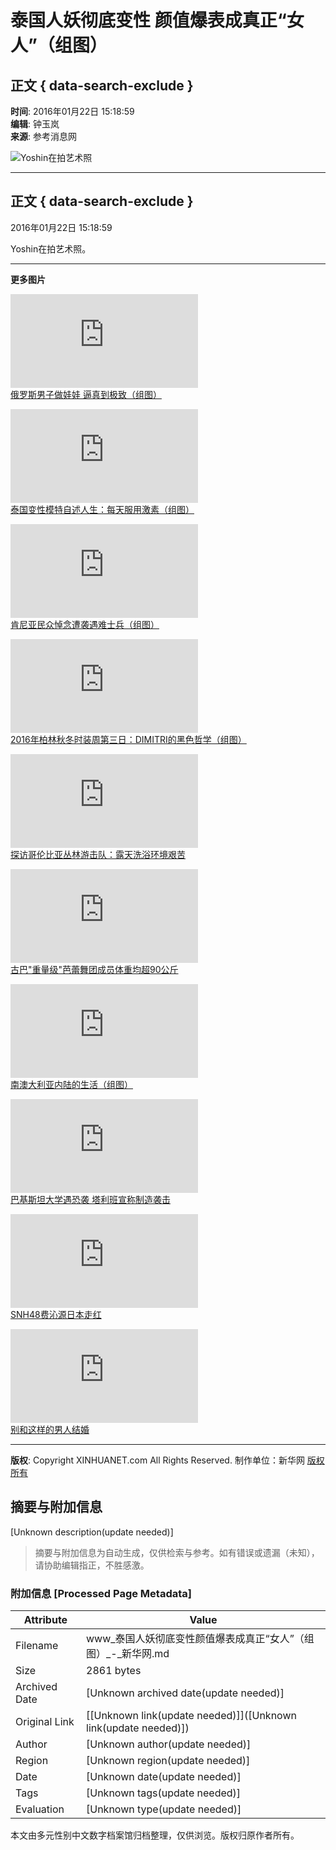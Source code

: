 # 泰国人妖彻底变性 颜值爆表成真正“女人”（组图）

## 正文 { data-search-exclude }


**时间**: 2016年01月22日 15:18:59  
**编辑**: 钟玉岚  
**来源**: 参考消息网  

![Yoshin在拍艺术照](http://imgs.xinhuanet.com/photo/static/articlel.gif)

---

## 正文 { data-search-exclude }

2016年01月22日 15:18:59

Yoshin在拍艺术照。

---

**更多图片**

![俄罗斯男子做娃娃 逼真到极致（组图）](http://news.xinhuanet.com/world/2016-01/22/c_128654899.htm)  
[俄罗斯男子做娃娃 逼真到极致（组图）](http://news.xinhuanet.com/world/2016-01/22/c_128654899.htm)

![泰国变性模特自述人生：每天服用激素（组图）](http://news.xinhuanet.com/world/2016-01/22/c_128654723.htm)  
[泰国变性模特自述人生：每天服用激素（组图）](http://news.xinhuanet.com/world/2016-01/22/c_128654723.htm)

![肯尼亚民众悼念遭袭遇难士兵（组图）](http://news.xinhuanet.com/world/2016-01/22/c_128654710.htm)  
[肯尼亚民众悼念遭袭遇难士兵（组图）](http://news.xinhuanet.com/world/2016-01/22/c_128654710.htm)

![2016年柏林秋冬时装周第三日：DIMITRI的黑色哲学（组图）](http://news.xinhuanet.com/world/2016-01/22/c_128654614.htm)  
[2016年柏林秋冬时装周第三日：DIMITRI的黑色哲学（组图）](http://news.xinhuanet.com/world/2016-01/22/c_128654614.htm)

![探访哥伦比亚丛林游击队：露天洗浴环境艰苦](http://news.xinhuanet.com/world/2016-01/21/c_128650978.htm)  
[探访哥伦比亚丛林游击队：露天洗浴环境艰苦](http://news.xinhuanet.com/world/2016-01/21/c_128650978.htm)

![古巴"重量级"芭蕾舞团成员体重均超90公斤](http://news.xinhuanet.com/world/2016-01/21/c_128650913.htm)  
[古巴"重量级"芭蕾舞团成员体重均超90公斤](http://news.xinhuanet.com/world/2016-01/21/c_128650913.htm)

![南澳大利亚内陆的生活（组图）](http://news.xinhuanet.com/world/2016-01/21/c_128650925.htm)  
[南澳大利亚内陆的生活（组图）](http://news.xinhuanet.com/world/2016-01/21/c_128650925.htm)

![巴基斯坦大学遇恐袭 塔利班宣称制造袭击](http://news.xinhuanet.com/world/2016-01/21/c_128650340.htm)  
[巴基斯坦大学遇恐袭 塔利班宣称制造袭击](http://news.xinhuanet.com/world/2016-01/21/c_128650340.htm)

![SNH48费沁源日本走红](http://japan.xinhuanet.com/2016-01/22/c_135031499.htm)  
[SNH48费沁源日本走红](http://japan.xinhuanet.com/2016-01/22/c_135031499.htm)

![别和这样的男人结婚](http://japan.xinhuanet.com/2016-01/22/c_135031414.htm)  
[别和这样的男人结婚](http://japan.xinhuanet.com/2016-01/22/c_135031414.htm)

---

**版权**: Copyright XINHUANET.com All Rights Reserved. 制作单位：新华网 [版权所有](http://www.xinhuanet.com/copyright.htm)
<!-- tcd_original_link http://www.xinhuanet.com/world/2016-01/22/c_128657522_8.htm -->


## 摘要与附加信息

<!-- tcd_abstract -->
[Unknown description(update needed)]
<!-- tcd_abstract_end -->

> 摘要与附加信息为自动生成，仅供检索与参考。如有错误或遗漏（未知），请协助编辑指正，不胜感激。

### 附加信息 [Processed Page Metadata]

| Attribute       | Value                                  |
|-----------------|----------------------------------------|
| Filename        | www_泰国人妖彻底变性颜值爆表成真正“女人”（组图）_-_新华网.md                             |
| Size            | 2861 bytes                           |
| Archived Date   | [Unknown archived date(update needed)]                             |
| Original Link   | [[Unknown link(update needed)]]([Unknown link(update needed)])                       |
| Author          | [Unknown author(update needed)]                               |
| Region          | [Unknown region(update needed)]                               |
| Date            | [Unknown date(update needed)]                                 |
| Tags            | [Unknown tags(update needed)]                                 |
| Evaluation            | [Unknown type(update needed)]                                 |
<!-- tcd_table_end -->

本文由多元性别中文数字档案馆归档整理，仅供浏览。版权归原作者所有。
